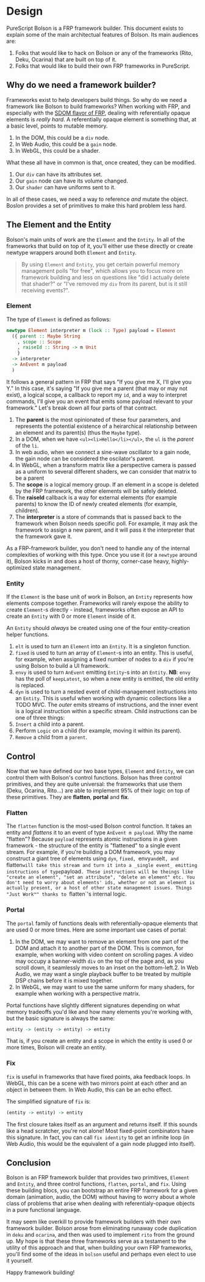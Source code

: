 # Design

PureScript Bolson is a FRP framework builder. This document exists to explain some of the main architectual features of Bolson. Its main audiences are:

1. Folks that would like to hack on Bolson or any of the frameworks (Rito, Deku, Ocarina) that are built on top of it.
2. Folks that would like to build their own FRP frameworks in PureScript.

## Why do we need a framework builder?

Frameworks exist to help developers build things. So why do we need a framework like Bolson to build frameworks? When working with FRP, and especially with the [SDOM flavor of FRP](https://blog.functorial.com/posts/2018-03-12-You-Might-Not-Need-The-Virtual-DOM.html), dealing with referentially opaque elements is _really hard_. A referentially opaque element is something that, at a basic level, points to mutable memory.

1. In the DOM, this could be a `div` node.
2. In Web Audio, this could be a `gain` node.
3. In WebGL, this could be a shader.

What these all have in common is that, once created, they can be modified.

1. Our `div` can have its attributes set.
2. Our `gain` node can have its volume changed.
3. Our `shader` can have uniforms sent to it.

In all of these cases, we need a way to reference _and_ mutate the object. Boslon provides a set of primitives to make this hard problem less hard.

## The Element and the Entity

Bolson's main units of work are the `Element` and the `Entity`. In all of the frameworks that build on top of it, you'll either use these directly or create newtype wrappers around both `Element` and `Entity`.

> By using `Element` and `Entity`, you get certain powerful memory management polls "for free", which allows you to focus more on framework building and less on questions like "did I actually delete that shader?" or "I've removed my `div` from its parent, but is it still receiving events?".

### Element

The type of `Element` is defined as follows:

```purescript
newtype Element interpreter m (lock :: Type) payload = Element
  ({ parent :: Maybe String
    , scope :: Scope
    , raiseId :: String -> m Unit
    }
  -> interpreter
  -> AnEvent m payload
  )
```

It follows a general pattern in FRP that says "If you give me X, I'll give you Y." In this case, it's saying "If you give me a parent (that may or may not exist), a logical scope, a callback to report my `id`, and a way to interpret commands, I'll give you an event that emits some payload relevant to your framework." Let's break down all four parts of that contract.

1. The **parent** is the most opinionated of these four parameters, and represents the potential existence of a heirarchical relationship between an element and its parent(s) (thus the `Maybe` type).
  1. In a DOM, when we have `<ul><li>Hello</li></ul>`, the `ul` is the _parent_ of the `li`.
  2. In web audio, when we connect a sine-wave oscillator to a gain node, the gain node can be considered the oscilator's parent.
  3. In WebGL, when a transform matrix like a perspective camera is passed as a uniform to several different shaders, we can consider that matrix to be a parent
2. The **scope** is a logical memory group. If an element in a scope is deleted by the FRP framework, the other elements will be safely deleted.
3. The **raiseId** callback is a way for external elements (for example parents) to know the ID of newly created elements (for example, children).
4. The **interpreter** is a store of commands that is passed back to the framework when Bolson needs specific poll. For example, it may ask the framework to assign a new parent, and it will pass it the interpreter that the framework gave it.

As a FRP-framework builder, you don't need to handle any of the internal complexities of working with this type. Once you use it (or a `newtype` around it), Bolson kicks in and does a host of thorny, corner-case heavy, highly-optimized state management.

### Entity

If the `Element` is the base unit of work in Bolson, an `Entity` represents how elements compose together. Frameworks will rarely expose the ability to create `Element`-s directly - instead, frameworks often expose an API to create an `Entity` with 0 or more `Element` inside of it.

An `Entity` should _always_ be created using one of the four entity-creation helper functions.

1. `elt` is used to turn an `Element` into an `Entity`. It is a singleton function.
2. `fixed` is used to turn an array of `Element`-s into an entity. This is useful, for example, when assigning a fixed number of nodes to a `div` if you're using Bolson to build a UI framework.
3. `envy` is used to turn `AnEvent` emitting `Entity`-s into an `Entity`. **NB**: `envy` has the poll of `keepLatest`, so when a new entity is emitted, the old entity is replaced.
4. `dyn` is used to turn a nested event of child-management instructions into an `Entity`. This is useful when working with dynamic collections like a TODO MVC. The _outer_ emits streams of instructions, and the inner event is a logical instruction within a specific stream. Child instructions can be one of three things:
  1. `Insert` a child into a parent.
  2. Perform `Logic` on a child (for example, moving it within its parent).
  3. `Remove` a child from a `parent`.

## Control

Now that we have defined our two base types, `Element` and `Entity`, we can control them with Bolson's control functions. Bolson has three control primitives, and they are quite universal: the frameworks that use them (Deku, Ocarina, Rito...) are able to implement 95% of their logic on top of these primitives. They are **flatten**, **portal** and **fix**.

### Flatten

The `flatten` function is the most-used Bolson control function. It takes an entity and _flattens_ it to an event of type `AnEvent m payload`. Why the name "flatten"? Because `payload` represents atomic instructions in a given framework - the structure of the entity is "flattened" to a single event stream. For example, if you're building a DOM framework, you may construct a giant tree of elements using `dyn`, `fixed, `envy` and `elt`, and `flatten` will take this stream and turn it into a _single event_ emitting instructions of type `payload`. These instructions will be theings like "create an element", "set an attribute", "delete an element" etc. You don't need to worry about elements' ids, whether or not an element is actually present, or a host of other state management issues. Things "Just Work™" thanks to `flatten`'s internal logic.

### Portal

The `portal` family of functions deals with referentially-opaque elements that are used 0 or more times. Here are some important use cases of portal:

1. In the DOM, we may want to remove an element from one part of the DOM and attach it to another part of the DOM. This is common, for example, when working with video content on scrolling pages. A video may occupy a banner-width `div` on the top of the page and, as you scroll down, it seamlessly moves to an inset on the bottom-left.2. In Web Audio, we may want a single playback buffer to be treated by multiple DSP chains before it is mixed together.
3. In WebGL, we may want to use the same uniform for many shaders, for example when working with a perspective matrix.

Portal functions have slightly different signatures depending on what memory tradeoffs you'd like and how many elements you're working with, but the basic signature is always the same:

```purescript
entity -> (entity -> entity) -> entity
```

That is, if you create an entity and a scope in which the entity is used 0 or more times, Bolson will create an entity.

### Fix

`fix` is useful in frameworks that have fixed points, aka feedback loops. In WebGL, this can be a scene with two mirrors point at each other and an object in between them. In Web Audio, this can be an echo effect.

The simplified signature of `fix` is:

```purescript
(entity -> entity) -> entity
```

The first closure takes itself as an argument and returns itself. If this sounds like a head scratcher, you're not alone! Most fixed-point combinators have this signature. In fact, you can call `fix identity` to get an infinite loop (in Web Audio, this would be the equivalent of a gain node plugged into itself).

## Conclusion

Bolson is an FRP framework builder that provides two primitives, `Element` and `Entity`, and three control functions, `flatten`, `portal`, and `fix`. Using these building blocs, you can bootstrap an entire FRP framework for a given domain (animation, audio, the DOM) without having to worry about a whole class of problems that arise when dealing with referentialy-opaque objects in a pure functional language.

It may seem like overkill to provide framework builders with their own framework builder. Bolson arose from eliminating runaway code duplication in `deku` and `ocarina`, and then was used to implement `rito` from the ground up. My hope is that these three frameworks serve as a testament to the utility of this approach and that, when building your own FRP frameworks, you'll find some of the ideas in `bolson` useful and perhaps even elect to use it yourself.

Happy framework building!
